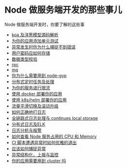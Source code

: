 # Node 做服务端开发的那些事儿

Node 做服务端开发时，你要了解的这些事

+ [koa 及洋葱模型源码解析](./koa.md)
+ [为你的应用添加单元测试](./test.md)
+ [异常发生时你为什么捕捉不到错误]()
+ [用户密码应如何存储]()
+ [数据类型校验]()
+ [rpc]()
+ [mq]()
+ [你为什么需要用到 node-gyp](./gyp.md)
+ [分布式定时任务及处理](./cron.md)
+ [为你的服务进行限流](./rate-limit.md)
+ [使用 docker 部署你的应用](./docker.md)
+ [使用 k8s/helm 部署你的应用](./k8s.md)
+ [流量平滑切换及滚动升级](./roll-update.md)
+ [如何正确地打日志](./log.md)
+ [全链路式日志处理与 continues local storage](./cls.md)
+ [分布式日志及ELK]()
+ [日志分析与报警]()
+ [如何查看 Node 服务占用的 CPU 和 Memory]()
+ [CI 脚本遭遇异常时如何优雅的退出]()
+ [应该如何捕捉异常]()
+ [异常结构化，上报与监控]()
+ [你的应用需要用到 cluster 吗]()

